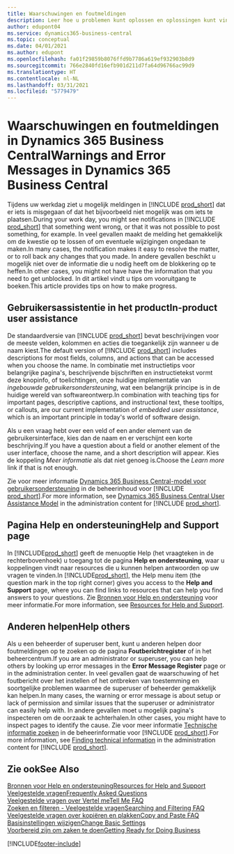 ```yaml
---
title: Waarschuwingen en foutmeldingen
description: Leer hoe u problemen kunt oplossen en oplossingen kunt vinden voor foutmeldingen wanneer u in Business Central werkt.
author: edupont04
ms.service: dynamics365-business-central
ms.topic: conceptual
ms.date: 04/01/2021
ms.author: edupont
ms.openlocfilehash: fa01f29859b8076ffd9b7786a619ef932903b8d9
ms.sourcegitcommit: 766e2840fd16efb901d211d7fa64d96766ac99d9
ms.translationtype: HT
ms.contentlocale: nl-NL
ms.lasthandoff: 03/31/2021
ms.locfileid: "5779479"
---
```

# <a name="warnings-and-error-messages-in-dynamics-365-business-central"></a><span data-ttu-id="81440-103">Waarschuwingen en foutmeldingen in Dynamics 365 Business Central</span><span class="sxs-lookup"><span data-stu-id="81440-103">Warnings and Error Messages in Dynamics 365 Business Central</span></span>

<span data-ttu-id="81440-104">Tijdens uw werkdag ziet u mogelijk meldingen in [!INCLUDE [prod_short](includes/prod_short.md)] dat er iets is misgegaan of dat het bijvoorbeeld niet mogelijk was om iets te plaatsen.</span><span class="sxs-lookup"><span data-stu-id="81440-104">During your work day, you might see notifications in [!INCLUDE [prod_short](includes/prod_short.md)] that something went wrong, or that it was not possible to post something, for example.</span></span> <span data-ttu-id="81440-105">In veel gevallen maakt de melding het gemakkelijk om de kwestie op te lossen of om eventuele wijzigingen ongedaan te maken.</span><span class="sxs-lookup"><span data-stu-id="81440-105">In many cases, the notification makes it easy to resolve the matter, or to roll back any changes that you made.</span></span> <span data-ttu-id="81440-106">In andere gevallen beschikt u mogelijk niet over de informatie die u nodig heeft om de blokkering op te heffen.</span><span class="sxs-lookup"><span data-stu-id="81440-106">In other cases, you might not have have the information that you need to get unblocked.</span></span> <span data-ttu-id="81440-107">In dit artikel vindt u tips om vooruitgang te boeken.</span><span class="sxs-lookup"><span data-stu-id="81440-107">This article provides tips on how to make progress.</span></span>  

## <a name="in-product-user-assistance"></a><span data-ttu-id="81440-108">Gebruikersassistentie in het product</span><span class="sxs-lookup"><span data-stu-id="81440-108">In-product user assistance</span></span>

<span data-ttu-id="81440-109">De standaardversie van [!INCLUDE [prod_short](includes/prod_short.md)] bevat beschrijvingen voor de meeste velden, kolommen en acties die toegankelijk zijn wanneer u de naam kiest.</span><span class="sxs-lookup"><span data-stu-id="81440-109">The default version of [!INCLUDE [prod_short](includes/prod_short.md)] includes descriptions for most fields, columns, and actions that can be accessed when you choose the name.</span></span> <span data-ttu-id="81440-110">In combinatie met instructietips voor belangrijke pagina's, beschrijvende bijschriften en instructietekst vormt deze knopinfo, of toelichtingen, onze huidige implementatie van *ingebouwde gebruikersondersteuning*, wat een belangrijk principe is in de huidige wereld van softwareontwerp.</span><span class="sxs-lookup"><span data-stu-id="81440-110">In combination with teaching tips for important pages, descriptive captions, and instructional text, these tooltips, or callouts, are our current implementation of *embedded user assistance*, which is an important principle in today's world of software design.</span></span>  

<span data-ttu-id="81440-111">Als u een vraag hebt over een veld of een ander element van de gebruikersinterface, kies dan de naam en er verschijnt een korte beschrijving.</span><span class="sxs-lookup"><span data-stu-id="81440-111">If you have a question about a field or another element of the user interface, choose the name, and a short description will appear.</span></span> <span data-ttu-id="81440-112">Kies de koppeling *Meer informatie* als dat niet genoeg is.</span><span class="sxs-lookup"><span data-stu-id="81440-112">Choose the *Learn more* link if that is not enough.</span></span>  

<span data-ttu-id="81440-113">Zie voor meer informatie [Dynamics 365 Business Central-model voor gebruikersondersteuning](/dynamics365/business-central/dev-itpro/user-assistance) in de beheerinhoud voor [!INCLUDE [prod_short](includes/prod_short.md)].</span><span class="sxs-lookup"><span data-stu-id="81440-113">For more information, see [Dynamics 365 Business Central User Assistance Model](/dynamics365/business-central/dev-itpro/user-assistance) in the administration content for [!INCLUDE [prod_short](includes/prod_short.md)].</span></span>  

## <a name="help-and-support-page"></a><span data-ttu-id="81440-114">Pagina Help en ondersteuning</span><span class="sxs-lookup"><span data-stu-id="81440-114">Help and Support page</span></span>

<span data-ttu-id="81440-115">In [!INCLUDE[prod_short](includes/prod_short.md)] geeft de menuoptie Help (het vraagteken in de rechterbovenhoek) u toegang tot de pagina **Help en ondersteuning**, waar u koppelingen vindt naar resources die u kunnen helpen antwoorden op uw vragen te vinden.</span><span class="sxs-lookup"><span data-stu-id="81440-115">In [!INCLUDE[prod_short](includes/prod_short.md)], the Help menu item (the question mark in the top right corner) gives you access to the **Help and Support** page, where you can find links to resources that can help you find answers to your questions.</span></span> <span data-ttu-id="81440-116">Zie [Bronnen voor Help en ondersteuning](product-help-and-support.md) voor meer informatie.</span><span class="sxs-lookup"><span data-stu-id="81440-116">For more information, see [Resources for Help and Support](product-help-and-support.md).</span></span>  

## <a name="help-others"></a><span data-ttu-id="81440-117">Anderen helpen</span><span class="sxs-lookup"><span data-stu-id="81440-117">Help others</span></span>

<span data-ttu-id="81440-118">Als u een beheerder of superuser bent, kunt u anderen helpen door foutmeldingen op te zoeken op de pagina **Foutberichtregister** of in het beheercentrum.</span><span class="sxs-lookup"><span data-stu-id="81440-118">If you are an administrator or superuser, you can help others by looking up error messages in the **Error Message Register** page or in the administration center.</span></span> <span data-ttu-id="81440-119">In veel gevallen gaat de waarschuwing of het foutbericht over het instellen of het ontbreken van toestemming en soortgelijke problemen waarmee de superuser of beheerder gemakkelijk kan helpen.</span><span class="sxs-lookup"><span data-stu-id="81440-119">In many cases, the warning or error message is about setup or lack of permission and similar issues that the superuser or administrator can easily help with.</span></span> <span data-ttu-id="81440-120">In andere gevallen moet u mogelijk pagina's inspecteren om de oorzaak te achterhalen.</span><span class="sxs-lookup"><span data-stu-id="81440-120">In other cases, you might have to inspect pages to identify the cause.</span></span> <span data-ttu-id="81440-121">Zie voor meer informatie [Technische informatie zoeken](/dynamics365/business-central/dev-itpro/administration/manage-technical-support#finding-technical-information) in de beheerinformatie voor [!INCLUDE [prod_short](includes/prod_short.md)].</span><span class="sxs-lookup"><span data-stu-id="81440-121">For more information, see [Finding technical information](/dynamics365/business-central/dev-itpro/administration/manage-technical-support#finding-technical-information) in the administration content for [!INCLUDE [prod_short](includes/prod_short.md)].</span></span>  

## <a name="see-also"></a><span data-ttu-id="81440-122">Zie ook</span><span class="sxs-lookup"><span data-stu-id="81440-122">See Also</span></span>

[<span data-ttu-id="81440-123">Bronnen voor Help en ondersteuning</span><span class="sxs-lookup"><span data-stu-id="81440-123">Resources for Help and Support</span></span>](product-help-and-support.md)  
[<span data-ttu-id="81440-124">Veelgestelde vragen</span><span class="sxs-lookup"><span data-stu-id="81440-124">Frequently Asked Questions</span></span>](across-faq.md)  
[<span data-ttu-id="81440-125">Veelgestelde vragen over Vertel me</span><span class="sxs-lookup"><span data-stu-id="81440-125">Tell Me FAQ</span></span>](ui-search-faq.md)  
[<span data-ttu-id="81440-126">Zoeken en filteren - Veelgestelde vragen</span><span class="sxs-lookup"><span data-stu-id="81440-126">Searching and Filtering FAQ</span></span>](ui-search-filter-faq.md)  
[<span data-ttu-id="81440-127">Veelgestelde vragen over kopiëren en plakken</span><span class="sxs-lookup"><span data-stu-id="81440-127">Copy and Paste FAQ</span></span>](faq-copy-paste.yml)  
[<span data-ttu-id="81440-128">Basisinstellingen wijzigen</span><span class="sxs-lookup"><span data-stu-id="81440-128">Change Basic Settings</span></span>](ui-change-basic-settings.md)  
[<span data-ttu-id="81440-129">Voorbereid zijn om zaken te doen</span><span class="sxs-lookup"><span data-stu-id="81440-129">Getting Ready for Doing Business</span></span>](ui-get-ready-business.md)  


[!INCLUDE[footer-include](includes/footer-banner.md)]